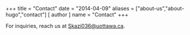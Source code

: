 +++
title = "Contact"
date = "2014-04-09"
aliases = ["about-us","about-hugo","contact"]
[ author ]
name = "Contact"
+++

For inquiries, reach us at Skazi036@uottawa.ca.
